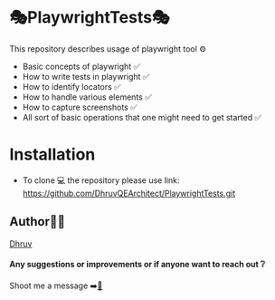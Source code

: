 # 🎭PlaywrightTests🎭
This repository describes usage of playwright tool ⚙️

* Basic concepts of playwright ✅
* How to write tests in playwright ✅
* How to identify locators ✅
* How to handle various elements ✅
* How to capture screenshots ✅
* All sort of basic operations that one might need to get started ✅

# Installation
* To clone 💻 the repository please use link: https://github.com/DhruvQEArchitect/PlaywrightTests.git

## Author👨‍🏫 
[Dhruv](https://www.linkedin.com/in/dhruv6/)

#### Any suggestions or improvements or if anyone want to reach out ❔
Shoot me a message ➡️[💬](https://www.linkedin.com/in/dhruv6/)
